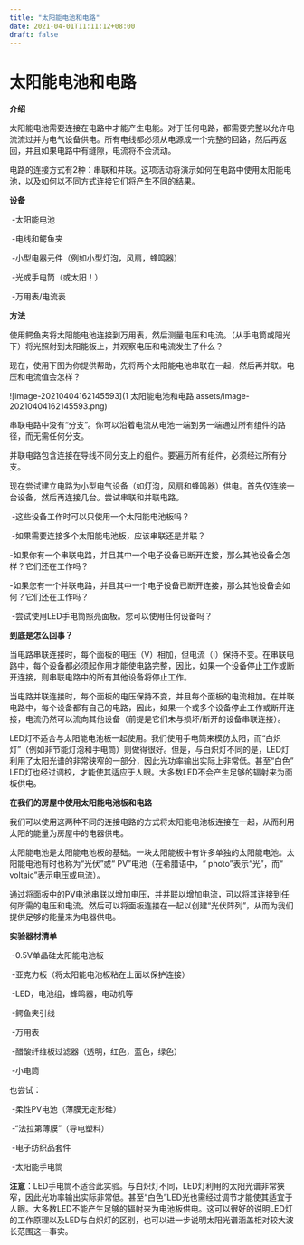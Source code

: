 ```yaml
---
title: "太阳能电池和电路"
date: 2021-04-01T11:11:12+08:00
draft: false
---
```


太阳能电池和电路
===========================

**介绍**

​		太阳能电池需要连接在电路中才能产生电能。对于任何电路，都需要完整以允许电流流过并为电气设备供电。所有电线都必须从电源成一个完整的回路，然后再返回，并且如果电路中有缝隙，电流将不会流动。

​		电路的连接方式有2种：串联和并联。这项活动将演示如何在电路中使用太阳能电池，以及如何以不同方式连接它们将产生不同的结果。

**设备**

​		-太阳能电池

​		-电线和鳄鱼夹

​		-小型电器元件（例如小型灯泡，风扇，蜂鸣器）

​		-光或手电筒（或太阳！）

​		-万用表/电流表

**方法**

​    	使用鳄鱼夹将太阳能电池连接到万用表，然后测量电压和电流。（从手电筒或阳光下）将光照射到太阳能板上，并观察电压和电流发生了什么？

​		现在，使用下图为你提供帮助，先将两个太阳能电池串联在一起，然后再并联。电压和电流值会怎样？

![image-20210404162145593](1 太阳能电池和电路.assets/image-20210404162145593.png)

​		串联电路中没有“分支”。你可以沿着电流从电池一端到另一端通过所有组件的路径，而无需任何分支。

​		并联电路包含连接在导线不同分支上的组件。要遍历所有组件，必须经过所有分支。

​		现在尝试建立电路为小型电气设备（如灯泡，风扇和蜂鸣器）供电。首先仅连接一台设备，然后再连接几台。尝试串联和并联电路。

​		-这些设备工作时可以只使用一个太阳能电池板吗？ 

​		-如果需要连接多个太阳能电池板，应该串联还是并联？ 

​		-如果你有一个串联电路，并且其中一个电子设备已断开连接，那么其他设备会怎样？它们还在工作吗？

​		-如果您有一个并联电路，并且其中一个电子设备已断开连接，那么其他设备会如何？它们还在工作吗？ 

​		-尝试使用LED手电筒照亮面板。您可以使用任何设备吗？

**到底是怎么回事？**

​		当电路串联连接时，每个面板的电压（V）相加，但电流（I）保持不变。在串联电路中，每个设备都必须起作用才能使电路完整，因此，如果一个设备停止工作或断开连接，则串联电路中的所有其他设备将停止工作。

​		当电路并联连接时，每个面板的电压保持不变，并且每个面板的电流相加。在并联电路中，每个设备都有自己的电路，因此，如果一个或多个设备停止工作或断开连接，电流仍然可以流向其他设备（前提是它们未与损坏/断开的设备串联连接）。

​		LED灯不适合与太阳能电池板一起使用。我们使用手电筒来模仿太阳，而“白炽灯”（例如非节能灯泡和手电筒）则做得很好。但是，与白炽灯不同的是，LED灯利用了太阳光谱的非常狭窄的一部分，因此光功率输出实际上非常低。甚至“白色” LED灯也经过调校，才能使其适应于人眼。大多数LED不会产生足够的辐射来为面板供电。

**在我们的房屋中使用太阳能电池板和电路** 

​		我们可以使用这两种不同的连接电路的方式将太阳能电池板连接在一起，从而利用太阳的能量为房屋中的电器供电。 

​		太阳能电池是太阳能电池板的基础。一块太阳能板中有许多单独的太阳能电池。太阳能电池有时也称为“光伏”或“ PV”电池（在希腊语中，“ photo”表示“光”，而“ voltaic”表示电压或电流）。 

​		通过将面板中的PV电池串联以增加电压，并并联以增加电流，可以将其连接到任何所需的电压和电流。然后可以将面板连接在一起以创建“光伏阵列”，从而为我们提供足够的能量来为电器供电。

**实验器材清单**

​		-0.5V单晶硅太阳能电池板

​		-亚克力板（将太阳能电池板粘在上面以保护连接）

​		-LED，电池组，蜂鸣器，电动机等

​		-鳄鱼夹引线

​		-万用表

​		-醋酸纤维板过滤器（透明，红色，蓝色，绿色）

​		-小电筒

也尝试：

​		-柔性PV电池（薄膜无定形硅）

​		-“法拉第薄膜”（导电塑料）

​		-电子纺织品套件

​		-太阳能手电筒

**注意**：LED手电筒不适合此实验。与白炽灯不同，LED灯利用的太阳光谱非常狭窄，因此光功率输出实际非常低。甚至“白色”LED光也需经过调节才能使其适宜于人眼。大多数LED不能产生足够的辐射来为电池板供电。这可以很好的说明LED灯的工作原理以及LED与白炽灯的区别，也可以进一步说明太阳光谱涵盖相对较大波长范围这一事实。